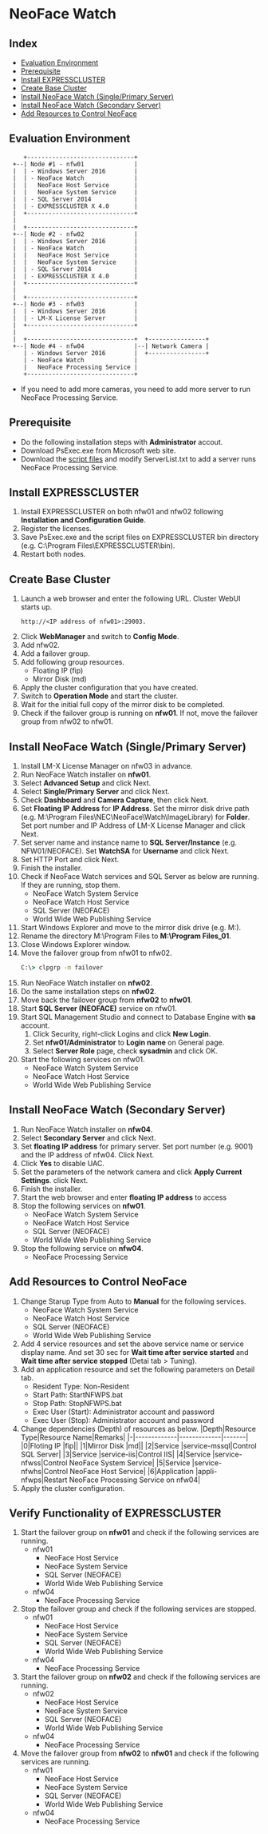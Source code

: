 # NeoFace Watch
## Index
- [Evaluation Environment](#Evaluation-Environment)
- [Prerequisite](#Prerequisite)
- [Install EXPRESSCLUSTER](#Install-EXPRESSCLUSTER)
- [Create Base Cluster](#Create-Base-Cluster)
- [Install NeoFace Watch (Single/Primary Server)](#install-neoface-watch-singleprimary-server)
- [Install NeoFace Watch (Secondary Server)](install-neoface-watch-secondary-server)
- [Add Resources to Control NeoFace](#Add-Resources-to-Control-NeoFace)

## Evaluation Environment
```
    +------------------------------+
 +--| Node #1 - nfw01              |
 |  | - Windows Server 2016        |
 |  | - NeoFace Watch              |
 |  |   NeoFace Host Service       |
 |  |   NeoFace System Service     |
 |  | - SQL Server 2014            |
 |  | - EXPRESSCLUSTER X 4.0       |
 |  +------------------------------+
 |
 |  +------------------------------+
 +--| Node #2 - nfw02              |
 |  | - Windows Server 2016        |
 |  | - NeoFace Watch              |
 |  |   NeoFace Host Service       |
 |  |   NeoFace System Service     |
 |  | - SQL Server 2014            |
 |  | - EXPRESSCLUSTER X 4.0       |
 |  +------------------------------+
 |
 |  +------------------------------+
 +--| Node #3 - nfw03              |
 |  | - Windows Server 2016        |
 |  | - LM-X License Server        |
 |  +------------------------------+
 |
 |  +------------------------------+  +----------------+
 +--| Node #4 - nfw04              |--| Network Camera |
    | - Windows Server 2016        |  +----------------+
    | - NeoFace Watch              |
    |   NeoFace Processing Service |
    +------------------------------+
```
- If you need to add more cameras, you need to add more server to run NeoFace Processing Service.

## Prerequisite
- Do the following installation steps with **Administrator** accout.
- Download PsExec.exe from Microsoft web site.
- Download the [script files](https://github.com/EXPRESSCLUSTER/NeoFace/tree/master/script/NeoFace-Watch) and modify ServerList.txt to add a server runs NeoFace Processing Service.

## Install EXPRESSCLUSTER
1. Install EXPRESSCLUSTER on both nfw01 and nfw02 following **Installation and Configuration Guide**.
1. Register the licenses.
1. Save PsExec.exe and the script files on EXPRESSCLUSTER bin directory (e.g. C:\Program Files\EXPRESSCLUSTER\bin).
1. Restart both nodes.

## Create Base Cluster
1. Launch a web browser and enter the following URL. Cluster WebUI starts up.
   ```
   http://<IP address of nfw01>:29003.
   ```
1. Click **WebManager** and switch to **Config Mode**.
1. Add nfw02.
1. Add a failover group.
1. Add following group resources.
   - Floating IP (fip)
   - Mirror Disk (md)
1. Apply the cluster configuration that you have created.
1. Switch to **Operation Mode** and start the cluster.
1. Wait for the initial full copy of the mirror disk to be completed.
1. Check if the failover group is running on **nfw01**. If not, move the failover group from nfw02 to nfw01.

## Install NeoFace Watch (Single/Primary Server)
1. Install LM-X License Manager on nfw03 in advance.
1. Run NeoFace Watch installer on **nfw01**.
1. Select **Advanced Setup** and click Next.
1. Select **Single/Primary Server** and click Next.
1. Check **Dashboard** and **Camera Capture**, then click Next.
1. Set **Floating IP Address** for **IP Address**. Set the mirror disk drive path (e.g. M:\Program Files\NEC\NeoFace\Watch\ImageLibrary) for **Folder**. Set port number and IP Address of LM-X License Manager and click Next.
1. Set server name and instance name to **SQL Server/Instance** (e.g. NFW01/NEOFACE). Set **WatchSA** for **Username** and click Next.
1. Set HTTP Port and click Next.
1. Finish the installer.
1. Check if NeoFace Watch services and SQL Server as below are running. If they are running, stop them.
   - NeoFace Watch System Service
   - NeoFace Watch Host Service
   - SQL Server (NEOFACE)
   - World Wide Web Publishing Service
1. Start Windows Explorer and move to the mirror disk drive (e.g. M:\). 
1. Rename the directory M:\Program Files to **M:\Program Files_01**.
1. Close Windows Explorer window.
1. Move the failover group from nfw01 to nfw02.
   ```bat
   C:\> clpgrp -m failover
   ```
1. Run NeoFace Watch installer on **nfw02**.
1. Do the same installation steps on **nfw02**.
1. Move back the failover group from **nfw02** to **nfw01**.
1. Start **SQL Server (NEOFACE)** service on nfw01.
1. Start SQL Management Studio and connect to Database Engine with **sa** account.
   1. Click Security, right-click Logins and click **New Login**.
   1. Set **nfw01/Administrator** to **Login name** on General page.
   1. Select **Server Role** page, check **sysadmin** and click OK.
1. Start the following services on nfw01.
   - NeoFace Watch System Service
   - NeoFace Watch Host Service
   - World Wide Web Publishing Service

## Install NeoFace Watch (Secondary Server)
1. Run NeoFace Watch installer on **nfw04**.
1. Select **Secondary Server** and click Next.
1. Set **floating IP address** for primary server. Set port number (e.g. 9001) and the IP address of nfw04. Click Next.
1. Click **Yes** to disable UAC.
1. Set the parameters of the network camera and click **Apply Current Settings**. click Next.
1. Finish the installer.
1. Start the web browser and enter **floating IP address** to access 
1. Stop the following services on **nfw01**.
   - NeoFace Watch System Service
   - NeoFace Watch Host Service
   - SQL Server (NEOFACE)
   - World Wide Web Publishing Service
1. Stop the following service on **nfw04**.
   - NeoFace Processing Service

## Add Resources to Control NeoFace
1. Change Starup Type from Auto to **Manual** for the following services.
   - NeoFace Watch System Service
   - NeoFace Watch Host Service
   - SQL Server (NEOFACE)
   - World Wide Web Publishing Service
1. Add 4 service resources and set the above service name or service display name. And set 30 sec for **Wait time after service started** and **Wait time after service stopped** (Detai tab > Tuning).
1. Add an application resource and set the following parameters on Detail tab.
   - Resident Type: Non-Resident
   - Start Path: StartNFWPS.bat
   - Stop Path: StopNFWPS.bat
   - Exec User (Start): Administrator account and password 
   - Exec User (Stop): Administrator account and password 
1. Change dependencies (Depth) of resources as below.
   |Depth|Resource Type|Resource Name|Remarks|
   |-|-------------|-------------|-------|
   |0|Floting IP   |fip||
   |1|Mirror Disk  |md||
   |2|Service      |service-mssql|Control SQL Server|
   |3|Service      |service-iis|Control IIS|
   |4|Service      |service-nfwss|Control NeoFace System Service|
   |5|Service      |service-nfwhs|Control NeoFace Host Service|
   |6|Application  |appli-nfwps|Restart NeoFace Processing Service on nfw04|
1. Apply the cluster configuration.

## Verify Functionality of EXPRESSCLUSTER
1. Start the failover group on **nfw01** and check if the following services are running.
   - nfw01
     - NeoFace Host Service
     - NeoFace System Service
     - SQL Server (NEOFACE)
     - World Wide Web Publishing Service
   - nfw04
     - NeoFace Processing Service
1. Stop the failover group and check if the following services are stopped.
   - nfw01
     - NeoFace Host Service
     - NeoFace System Service
     - SQL Server (NEOFACE)
     - World Wide Web Publishing Service
   - nfw04
     - NeoFace Processing Service
1. Start the failover group on **nfw02** and check if the following services are running.
   - nfw02
     - NeoFace Host Service
     - NeoFace System Service
     - SQL Server (NEOFACE)
     - World Wide Web Publishing Service
   - nfw04
     - NeoFace Processing Service
1. Move the failover group from **nfw02** to **nfw01** and check if the following services are running.
   - nfw01
     - NeoFace Host Service
     - NeoFace System Service
     - SQL Server (NEOFACE)
     - World Wide Web Publishing Service
   - nfw04
     - NeoFace Processing Service
